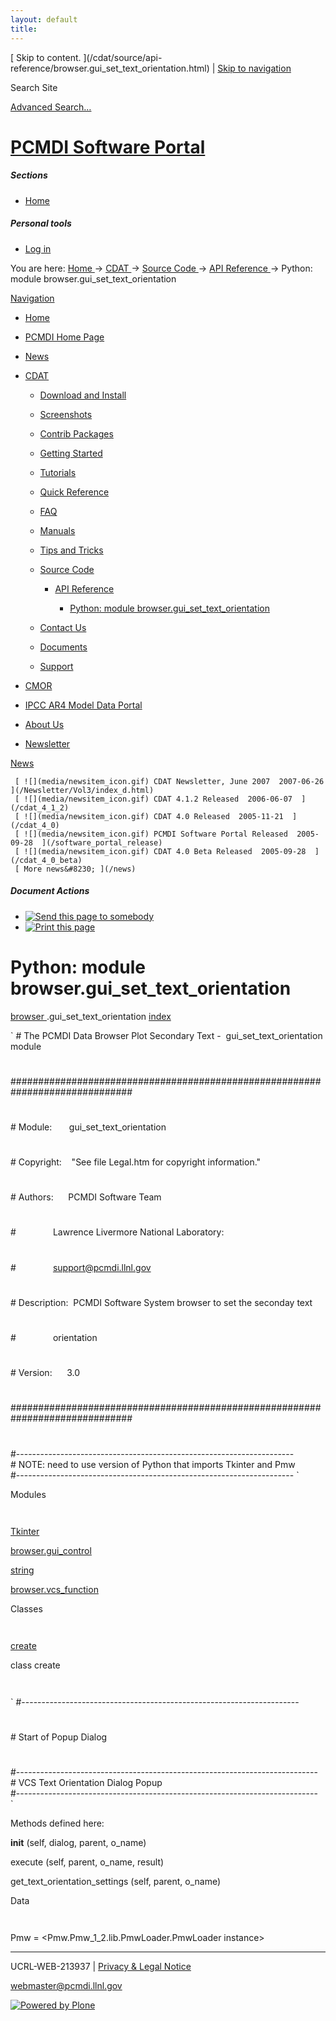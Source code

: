 ```yaml
---
layout: default
title:
---
```


 [ Skip to content. ](/cdat/source/api-
reference/browser.gui_set_text_orientation.html) | [ Skip to navigation
](/cdat/source/api-reference/browser.gui_set_text_orientation.html)

Search Site

[ Advanced Search&#8230; ](/search_form)

#  [ PCMDI Software Portal ](/)

#####  Sections

  * [ Home ](/)

#####  Personal tools

  * [ Log in ](/login_form)

You are here:  [ Home ](/) -> [ CDAT ](/cdat) -> [ Source Code ](/cdat/source)
-> [ API Reference ](/cdat/source/api-reference) -> Python: module
browser.gui_set_text_orientation

[ Navigation ](/sitemap)

    

  * [ Home ](/)

  * [ PCMDI Home Page ](/)

  * [ News ](/news)

  * [ CDAT ](/cdat)

    * [ Download and Install ](/cdat/download)

    * [ Screenshots ](/cdat/screenshots)

    * [ Contrib Packages ](/cdat/contrib)

    * [ Getting Started ](/cdat/getting_started)

    * [ Tutorials ](/cdat/tutorials)

    * [ Quick Reference ](/cdat/quick_reference)

    * [ FAQ ](/cdat/FAQ)

    * [ Manuals ](/cdat/manuals)

    * [ Tips and Tricks ](/cdat/tips_and_tricks)

    * [ Source Code ](/cdat/source)

      * [ API Reference ](/cdat/source/api-reference)

        * [ Python: module browser.gui_set_text_orientation ](/cdat/source/api-reference/browser.gui_set_text_orientation.html)

    * [ Contact Us ](/cdat/contact-us)

    * [ Documents ](/cdat/docs)

    * [ Support ](/cdat/support)

  * [ CMOR ](/cmor)

  * [ IPCC AR4 Model Data Portal ](/esg_data_portal)

  * [ About Us ](/about)

  * [ Newsletter ](/Newsletter)

[ News ](/news)

     [ ![](media/newsitem_icon.gif) CDAT Newsletter, June 2007  2007-06-26  ](/Newsletter/Vol3/index_d.html)
     [ ![](media/newsitem_icon.gif) CDAT 4.1.2 Released  2006-06-07  ](/cdat_4_1_2)
     [ ![](media/newsitem_icon.gif) CDAT 4.0 Released  2005-11-21  ](/cdat_4_0)
     [ ![](media/newsitem_icon.gif) PCMDI Software Portal Released  2005-09-28  ](/software_portal_release)
     [ ![](media/newsitem_icon.gif) CDAT 4.0 Beta Released  2005-09-28  ](/cdat_4_0_beta)
     [ More news&#8230; ](/news)

#####  Document Actions

  * [ ![Send this page to somebody](media/mail_icon.gif) ](/cdat/source/api-reference/browser.gui_set_text_orientation.html/sendto_form)
  * [ ![Print this page](media/print_icon.gif) ](/this.print\(\))

#  Python: module browser.gui_set_text_orientation

  
  
 [ browser  ](/browser.html) .gui_set_text_orientation 
[ index ](/)  

` #&#160;The&#160;PCMDI&#160;Data&#160;Browser&#160;Plot&#160;Secondary&#160;Text&#160;-&#160;&#160;gui_set_text_orientation
module  
#  
##############################################################################
###  
#
#  
#&#160;Module:&#160;&#160;&#160;&#160;&#160;&#160;&#160;gui_set_text_orientation
#  
#
#  
#&#160;Copyright:&#160;&#160;&#160;&#160;"See&#160;file&#160;Legal.htm&#160;for&#160;copyright&#160;information."
#  
#
#  
#&#160;Authors:&#160;&#160;&#160;&#160;&#160;&#160;PCMDI&#160;Software&#160;Team
#  
#&#160;&#160;&#160;&#160;&#160;&#160;&#160;&#160;&#160;&#160;&#160;&#160;&#160;&#160;&#160;Lawrence&#160;Livermore&#160;National&#160;Laboratory:
#  
#&#160;&#160;&#160;&#160;&#160;&#160;&#160;&#160;&#160;&#160;&#160;&#160;&#160;&#160;&#160;support@pcmdi.llnl.gov
#  
#
#  
#&#160;Description:&#160;&#160;PCMDI&#160;Software&#160;System&#160;browser&#160;to&#160;set&#160;the&#160;seconday&#160;text
#  
#&#160;&#160;&#160;&#160;&#160;&#160;&#160;&#160;&#160;&#160;&#160;&#160;&#160;&#160;&#160;orientation
#  
#
#  
#&#160;Version:&#160;&#160;&#160;&#160;&#160;&#160;3.0
#  
#
#  
##############################################################################
###  
#  
#---------------------------------------------------------------------  
#&#160;NOTE:&#160;need&#160;to&#160;use&#160;version&#160;of&#160;Python&#160;that&#160;imports&#160;Tkinter&#160;and&#160;Pmw  
#--------------------------------------------------------------------- `

  
 Modules 

` `

[ Tkinter ](/Tkinter.html)  

[ browser.gui_control ](/browser.gui_control.html)  

[ string ](/string.html)  

[ browser.vcs_function ](/browser.vcs_function.html)  

  
 Classes 

` `

[ create ](/browser.gui_set_text_orientation.html)

  
class  create 

` `

` #---------------------------------------------------------------------  
#  
#&#160;Start&#160;of&#160;Popup&#160;Dialog  
#  
#---------------------------------------------------------------------------  
#&#160;VCS&#160;Text&#160;Orientation&#160;Dialog&#160;Popup  
#---------------------------------------------------------------------------  
`

Methods defined here:  

 __init__  (self, dialog, parent, o_name) 

 execute  (self, parent, o_name, result) 

 get_text_orientation_settings  (self, parent, o_name) 

  
 Data 

` `

 Pmw  = <Pmw.Pmw_1_2.lib.PmwLoader.PmwLoader instance>

* * *

UCRL-WEB-213937 | [ Privacy & Legal Notice ](/disclaimer.html)

[ webmaster@pcmdi.llnl.gov ](/webmaster@pcmdi.llnl.gov)

[ ![Powered by Plone](media/plone_powered.gif) ](/)

